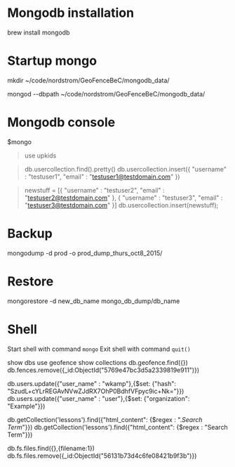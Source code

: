 Mongodb installation
=====

brew install mongodb

Startup mongo
=====

mkdir ~/code/nordstrom/GeoFenceBeC/mongodb_data/

mongod --dbpath ~/code/nordstrom/GeoFenceBeC/mongodb_data/

Mongodb console
=====

$mongo
>use upkids

>db.usercollection.find().pretty()
>db.usercollection.insert({ "username" : "testuser1", "email" : "testuser1@testdomain.com" })

>newstuff = [{ "username" : "testuser2", "email" : "testuser2@testdomain.com" }, { "username" : "testuser3", "email" : "testuser3@testdomain.com" }]
>db.usercollection.insert(newstuff);
>

Backup
======

mongodump -d prod -o prod_dump_thurs_oct8_2015/


Restore
======

mongorestore -d new_db_name mongo_db_dump/db_name


Shell
======
Start shell with command ```mongo```
Exit shell with command ```quit()```

show dbs
use geofence 
show collections
db.geofence.find({})
db.fences.remove({_id:ObjectId("5769e47bc3d5a2339819e911")})

db.users.update({"user_name" : "wkamp"},{$set: {"hash": "SzudL+cYLrREGAvNVwZJdRX7OhP0BdhfVFpyc9ic+Nk="}})
db.users.update({"user_name" : "user"},{$set: {"organization": "Example"}})

db.getCollection('lessons').find({"html_content": {$regex : ".*Search Term*"}})
db.getCollection('lessons').find({"html_content": {$regex : "Search Term"}})

db.fs.files.find({},{filename:1})
db.fs.files.remove({_id:ObjectId("56131b73d4c6fe08421b9f3b")})
